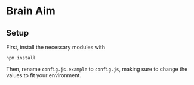 # Brain Aim
## Setup
First, install the necessary modules with
```
npm install
```

Then, rename `config.js.example` to `config.js`, making sure to change the values to fit your environment.
